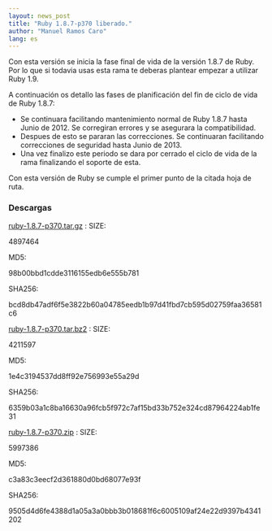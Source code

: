 ```yaml
---
layout: news_post
title: "Ruby 1.8.7-p370 liberado."
author: "Manuel Ramos Caro"
lang: es
---
```


Con esta versión se inicia la fase final de vida de la versión 1.8.7 de
Ruby. Por lo que si todavia usas esta rama te deberas plantear empezar a
utilizar Ruby 1.9.

A continuación os detallo las fases de planificación del fin de ciclo de
vida de Ruby 1.8.7:

* Se continuara facilitando mantenimiento normal de Ruby 1.8.7 hasta
  Junio de 2012. Se corregiran errores y se asegurara la compatibilidad.
* Despues de esto se pararan las correcciones. Se continuaran
  facilitando correcciones de seguridad hasta Junio de 2013.
* Una vez finalizo este periodo se dara por cerrado el ciclo de vida de
  la rama finalizando el soporte de esta.

Con esta versión de Ruby se cumple el primer punto de la citada hoja de
ruta.

### Descargas

[ruby-1.8.7-p370.tar.gz][1]
: SIZE:
  
  4897464
  
  MD5:
  
  98b00bbd1cdde3116155edb6e555b781
  
  SHA256:
  
  bcd8db47adf6f5e3822b60a04785eedb1b97d41fbd7cb595d02759faa36581c6

[ruby-1.8.7-p370.tar.bz2][2]
: SIZE:
  
  4211597
  
  MD5:
  
  1e4c3194537dd8ff92e756993e55a29d
  
  SHA256:
  
  6359b03a1c8ba16630a96fcb5f972c7af15bd33b752e324cd87964224ab1fe31

[ruby-1.8.7-p370.zip][3]
: SIZE:
  
  5997386
  
  MD5:
  
  c3a83c3eecf2d361880d0bd68077e93f
  
  SHA256:
  
  9505d4d6fe4388d1a05a3a0bbb3b018681f6c6005109af24e22d9397b4341202



[1]: ftp://ftp.ruby-lang.org/pub/ruby/1.8/ruby-1.8.7-p370.tar.gz 
[2]: ftp://ftp.ruby-lang.org/pub/ruby/1.8/ruby-1.8.7-p370.tar.bz2 
[3]: ftp://ftp.ruby-lang.org/pub/ruby/1.8/ruby-1.8.7-p370.zip 
